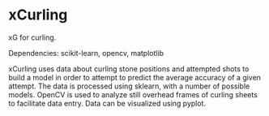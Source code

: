 # xCurling
xG for curling.

Dependencies: scikit-learn, opencv, matplotlib

xCurling uses data about curling stone positions and attempted shots to build a model in order to attempt to predict the average accuracy of a given attempt. The data is processed using sklearn, with a number of possible models. OpenCV is used to analyze still overhead frames of curling sheets to facilitate data entry. Data can be visualized using pyplot.
